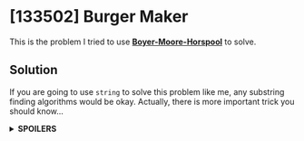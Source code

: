 # [133502] Burger Maker
This is the problem I tried to use **[Boyer-Moore-Horspool](https://github.com/reruo321/Online-Judges-CPP/tree/master/Online-Judges-CPP/_Algorithms#boyer-moore-horspool)** to solve.
## Solution
If you are going to use `string` to solve this problem like me, any substring finding algorithms would be okay.
Actually, there is more important trick you should know...
<details>
<summary><b>SPOILERS</b></summary>

**DO NOT REPEAT unnecessary search!**

Do not start again from the 0th position, when you are in the middle of the string!
Even if you try to find another burger after making one, just go back `2` steps from the current position.

You may not need to see the string parts you have seen over and over again.
They are confirmed to not have a full burger, but might have some possible parts.
Leave them, until you pop out burgers and go back to them.

Suppose that there are ingredients like:
> 3 3 3 3 3 1 2 1 2 3 1 3 1

You do not need to start to search from the 0th ingredient again and again,
since you already checked that there is no burger in `3 3 3 3 3 1 2`.

How about the situation after making a burger?
> 3 3 3 3 3 1 2 [@1 2 3 1] 3 1

Suppose your cursor's position is `@` after removing,
> 3 3 3 3 3 1 2 @3 1

Then going back just `2` steps is sufficient to find another burger.
> 3 3 3 3 3 [@1 2 3 1]

### Why just 2 Steps?
Let's see some examples to check the relationship between making a burger and the cursor's position.
We will find the maximum steps to go back to find the next burger.

1. Stay
> 3 [@1 2 3 1] 1 2 3 1

> 3 @1 2 3 1

2. Another stay (You will meet an exception if you go back!)
> (front of the string) [@1 2 3 1] 3 3 3 3

> (front of the string) @3 3 3 3

3. Going back `1` step
> 1 [@1 2 3 1] 2 3 1

> 1 @2 3 1

4. Going back `2` steps
> 1 2 [@1 2 3 1] 3 1

> 1 2 @3 1

This is an impossible situation, because there is already a burger before `[ ]`!
> 1 2 3 [@1 2 3 1] 1 --> Impossible!

> 1 2 3 @ 1

Here is what it should be:
> [1 2 3 1] 2 3 1 1

Therefore, no need to see before `3` or more steps, after popping out a burger.

</details>
